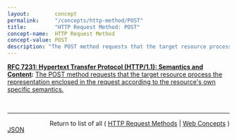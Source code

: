 ```yaml
---
layout:        concept
permalink:     "/concepts/http-method/POST"
title:         "HTTP Request Method: POST"
concept-name:  HTTP Request Method
concept-value: POST
description: "The POST method requests that the target resource process the representation enclosed in the request according to the resource's own specific semantics."
---
```


**[RFC 7231: Hypertext Transfer Protocol (HTTP/1.1): Semantics and Content](/specs/IETF/RFC/7231 "The Hypertext Transfer Protocol (HTTP) is an application-level protocol for distributed, collaborative, hypertext information systems. This document defines the semantics of HTTP/1.1 messages as expressed by request methods, request header fields, response status codes, and response header fields, along with the payload of messages (metadata and body content) and mechanisms for content negotiation."):** [The POST method requests that the target resource process the representation enclosed in the request according to the resource's own specific semantics.](http://tools.ietf.org/html/rfc7231#section-4.3.3 "Read documentation for HTTP Request Method &#34;POST&#34;")

<br/>
<hr/>

<p style="float : left"><a href="./POST.json" title="JSON representing this particular Web Concept value">JSON</a></p>
<p style="text-align: right">Return to list of all ( <a href="../http-method/">HTTP Request Methods</a> | <a href="../">Web Concepts</a> )</p>
